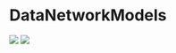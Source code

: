 # DataNetworkModels

[![](https://img.shields.io/badge/docs-stable-blue.svg)](https://lexalutyi.github.io/DataNetworkModels.jl/stable)
[![](https://img.shields.io/badge/docs-dev-blue.svg)](https://lexalutyi.github.io/DataNetworkModels.jl/dev)